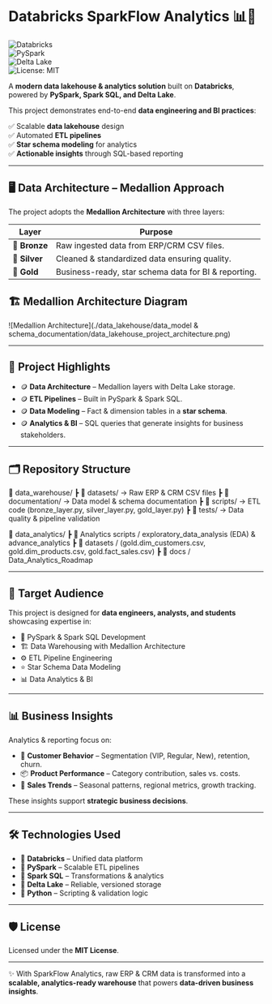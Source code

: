 # Databricks SparkFlow Analytics 📊💸  

![Databricks](https://img.shields.io/badge/Platform-Databricks-orange?logo=databricks)  
![PySpark](https://img.shields.io/badge/PySpark-ETL-blue?logo=apachespark)  
![Delta Lake](https://img.shields.io/badge/Delta%20Lake-Storage-brightgreen)  
![License: MIT](https://img.shields.io/badge/License-MIT-yellow.svg)  

A **modern data lakehouse & analytics solution** built on **Databricks**, powered by **PySpark, Spark SQL, and Delta Lake**.  


This project demonstrates end-to-end **data engineering and BI practices**:  

✅ Scalable **data lakehouse** design  
✅ Automated **ETL pipelines**  
✅ **Star schema modeling** for analytics  
✅ **Actionable insights** through SQL-based reporting  

---

## 🖥 Data Architecture – Medallion Approach  

The project adopts the **Medallion Architecture** with three layers:  

| Layer   | Purpose |
|---------|---------|
| 🥉 **Bronze** | Raw ingested data from ERP/CRM CSV files. |
| 🥈 **Silver** | Cleaned & standardized data ensuring quality. |
| 🥇 **Gold**   | Business-ready, star schema data for BI & reporting. |


## 🏗️ Medallion Architecture Diagram

![Medallion Architecture](./data_lakehouse/data_model & schema_documentation/data_lakehouse_project_architecture.png)


---

## 📖 Project Highlights  

- 🪙 **Data Architecture** – Medallion layers with Delta Lake storage.  
- 🪙 **ETL Pipelines** – Built in PySpark & Spark SQL.  
- 🪙 **Data Modeling** – Fact & dimension tables in a **star schema**.  
- 🪙 **Analytics & BI** – SQL queries that generate insights for business stakeholders.  

---

## 🗂 Repository Structure  

📂 data_warehouse/
┣ 📂 datasets/ → Raw ERP & CRM CSV files
┣ 📂 documentation/ → Data model & schema documentation
┣ 📂 scripts/ → ETL code (bronze_layer.py, silver_layer.py, gold_layer.py)
┣ 📂 tests/ → Data quality & pipeline validation

📂 data_analytics/
┣ 📂 Analytics scripts / exploratory_data_analysis (EDA) & advance_analytics
┣ 📂 datasets / (gold.dim_customers.csv, gold.dim_products.csv, gold.fact_sales.csv)
┣ 📂 docs / Data_Analytics_Roadmap


---

## 🎯 Target Audience  

This project is designed for **data engineers, analysts, and students** showcasing expertise in:  

- 🐍 PySpark & Spark SQL Development  
- 🏗️ Data Warehousing with Medallion Architecture  
- ⚙️ ETL Pipeline Engineering  
- ⭐ Star Schema Data Modeling  
- 📊 Data Analytics & BI  

---

## 📊 Business Insights  

Analytics & reporting focus on:  

- 👥 **Customer Behavior** – Segmentation (VIP, Regular, New), retention, churn.  
- 📦 **Product Performance** – Category contribution, sales vs. costs.  
- 📅 **Sales Trends** – Seasonal patterns, regional metrics, growth tracking.  

These insights support **strategic business decisions**.  

---

## 🛠 Technologies Used  

- 🔧 **Databricks** – Unified data platform  
- 🐍 **PySpark** – Scalable ETL pipelines  
- 📜 **Spark SQL** – Transformations & analytics  
- 💾 **Delta Lake** – Reliable, versioned storage  
- 🐍 **Python** – Scripting & validation logic  

---

## 🛡️ License  

Licensed under the **MIT License**.  

---

✨ With SparkFlow Analytics, raw ERP & CRM data is transformed into a **scalable, analytics-ready warehouse** that powers **data-driven business insights**.  












